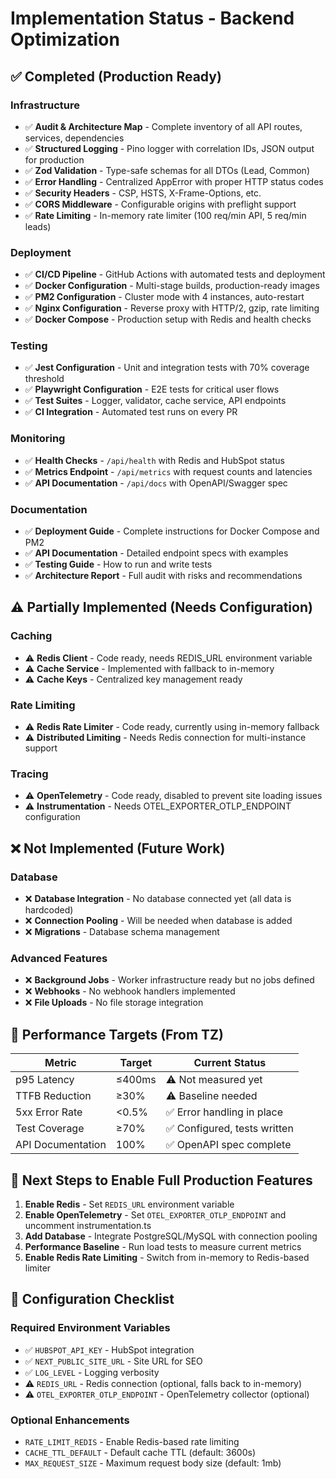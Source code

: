 # Implementation Status - Backend Optimization

## ✅ Completed (Production Ready)

### Infrastructure
- ✅ **Audit & Architecture Map** - Complete inventory of all API routes, services, dependencies
- ✅ **Structured Logging** - Pino logger with correlation IDs, JSON output for production
- ✅ **Zod Validation** - Type-safe schemas for all DTOs (Lead, Common)
- ✅ **Error Handling** - Centralized AppError with proper HTTP status codes
- ✅ **Security Headers** - CSP, HSTS, X-Frame-Options, etc.
- ✅ **CORS Middleware** - Configurable origins with preflight support
- ✅ **Rate Limiting** - In-memory rate limiter (100 req/min API, 5 req/min leads)

### Deployment
- ✅ **CI/CD Pipeline** - GitHub Actions with automated tests and deployment
- ✅ **Docker Configuration** - Multi-stage builds, production-ready images
- ✅ **PM2 Configuration** - Cluster mode with 4 instances, auto-restart
- ✅ **Nginx Configuration** - Reverse proxy with HTTP/2, gzip, rate limiting
- ✅ **Docker Compose** - Production setup with Redis and health checks

### Testing
- ✅ **Jest Configuration** - Unit and integration tests with 70% coverage threshold
- ✅ **Playwright Configuration** - E2E tests for critical user flows
- ✅ **Test Suites** - Logger, validator, cache service, API endpoints
- ✅ **CI Integration** - Automated test runs on every PR

### Monitoring
- ✅ **Health Checks** - `/api/health` with Redis and HubSpot status
- ✅ **Metrics Endpoint** - `/api/metrics` with request counts and latencies
- ✅ **API Documentation** - `/api/docs` with OpenAPI/Swagger spec

### Documentation
- ✅ **Deployment Guide** - Complete instructions for Docker Compose and PM2
- ✅ **API Documentation** - Detailed endpoint specs with examples
- ✅ **Testing Guide** - How to run and write tests
- ✅ **Architecture Report** - Full audit with risks and recommendations

## ⚠️ Partially Implemented (Needs Configuration)

### Caching
- ⚠️ **Redis Client** - Code ready, needs REDIS_URL environment variable
- ⚠️ **Cache Service** - Implemented with fallback to in-memory
- ⚠️ **Cache Keys** - Centralized key management ready

### Rate Limiting
- ⚠️ **Redis Rate Limiter** - Code ready, currently using in-memory fallback
- ⚠️ **Distributed Limiting** - Needs Redis connection for multi-instance support

### Tracing
- ⚠️ **OpenTelemetry** - Code ready, disabled to prevent site loading issues
- ⚠️ **Instrumentation** - Needs OTEL_EXPORTER_OTLP_ENDPOINT configuration

## ❌ Not Implemented (Future Work)

### Database
- ❌ **Database Integration** - No database connected yet (all data is hardcoded)
- ❌ **Connection Pooling** - Will be needed when database is added
- ❌ **Migrations** - Database schema management

### Advanced Features
- ❌ **Background Jobs** - Worker infrastructure ready but no jobs defined
- ❌ **Webhooks** - No webhook handlers implemented
- ❌ **File Uploads** - No file storage integration

## 🎯 Performance Targets (From TZ)

| Metric | Target | Current Status |
|--------|--------|----------------|
| p95 Latency | ≤400ms | ⚠️ Not measured yet |
| TTFB Reduction | ≥30% | ⚠️ Baseline needed |
| 5xx Error Rate | <0.5% | ✅ Error handling in place |
| Test Coverage | ≥70% | ✅ Configured, tests written |
| API Documentation | 100% | ✅ OpenAPI spec complete |

## 🚀 Next Steps to Enable Full Production Features

1. **Enable Redis** - Set `REDIS_URL` environment variable
2. **Enable OpenTelemetry** - Set `OTEL_EXPORTER_OTLP_ENDPOINT` and uncomment instrumentation.ts
3. **Add Database** - Integrate PostgreSQL/MySQL with connection pooling
4. **Performance Baseline** - Run load tests to measure current metrics
5. **Enable Redis Rate Limiting** - Switch from in-memory to Redis-based limiter

## 📝 Configuration Checklist

### Required Environment Variables
- ✅ `HUBSPOT_API_KEY` - HubSpot integration
- ✅ `NEXT_PUBLIC_SITE_URL` - Site URL for SEO
- ✅ `LOG_LEVEL` - Logging verbosity
- ⚠️ `REDIS_URL` - Redis connection (optional, falls back to in-memory)
- ⚠️ `OTEL_EXPORTER_OTLP_ENDPOINT` - OpenTelemetry collector (optional)

### Optional Enhancements
- `RATE_LIMIT_REDIS` - Enable Redis-based rate limiting
- `CACHE_TTL_DEFAULT` - Default cache TTL (default: 3600s)
- `MAX_REQUEST_SIZE` - Maximum request body size (default: 1mb)
